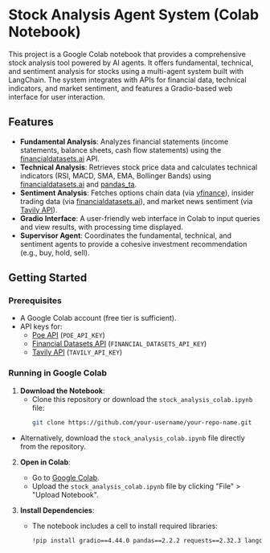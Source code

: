 # Stock Analysis Agent System (Colab Notebook)

This project is a Google Colab notebook that provides a comprehensive stock analysis tool powered by AI agents. It offers fundamental, technical, and sentiment analysis for stocks using a multi-agent system built with LangChain. The system integrates with APIs for financial data, technical indicators, and market sentiment, and features a Gradio-based web interface for user interaction.

## Features

- **Fundamental Analysis**: Analyzes financial statements (income statements, balance sheets, cash flow statements) using the [financialdatasets.ai](https://financialdatasets.ai) API.
- **Technical Analysis**: Retrieves stock price data and calculates technical indicators (RSI, MACD, SMA, EMA, Bollinger Bands) using [financialdatasets.ai](https://financialdatasets.ai) and [pandas_ta](https://github.com/twopirllc/pandas-ta).
- **Sentiment Analysis**: Fetches options chain data (via [yfinance](https://github.com/ranaroussi/yfinance)), insider trading data (via [financialdatasets.ai](https://financialdatasets.ai)), and market news sentiment (via [Tavily API](https://tavily.com)).
- **Gradio Interface**: A user-friendly web interface in Colab to input queries and view results, with processing time displayed.
- **Supervisor Agent**: Coordinates the fundamental, technical, and sentiment agents to provide a cohesive investment recommendation (e.g., buy, hold, sell).

## Getting Started

### Prerequisites

- A Google Colab account (free tier is sufficient).
- API keys for:
  - [Poe API](https://poe.com) (`POE_API_KEY`)
  - [Financial Datasets API](https://financialdatasets.ai) (`FINANCIAL_DATASETS_API_KEY`)
  - [Tavily API](https://tavily.com) (`TAVILY_API_KEY`)

### Running in Google Colab

1. **Download the Notebook**:
   - Clone this repository or download the `stock_analysis_colab.ipynb` file:
     ```bash
     git clone https://github.com/your-username/your-repo-name.git
  - Alternatively, download the `stock_analysis_colab.ipynb` file directly from the repository.

2. **Open in Colab**:
   - Go to [Google Colab](https://colab.research.google.com).
   - Upload the `stock_analysis_colab.ipynb` file by clicking "File" > "Upload Notebook".

3. **Install Dependencies**:
   - The notebook includes a cell to install required libraries:
     ```bash
     !pip install gradio==4.44.0 pandas==2.2.2 requests==2.32.3 langchain_openai==0.2.1 tavily-python==0.5.0 yfinance==0.2.43 pandas_ta==0.3.14b0
